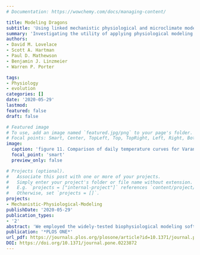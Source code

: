 ```yaml
---
# Documentation: https://wowchemy.com/docs/managing-content/

title: Modeling Dragons
subtitle: 'Using linked mechanistic physiological and microclimate models to explore environmental, physiological, and morphological constraints on the early evolution of dinosaurs'
summary: 'Investigating the utility of applying physiological modeling tools to extinct vertebrates'
authors:
- David M. Lovelace
- Scott A. Hartman
- Paul D. Mathewson
- Benjamin J. Linzmeier
- Warren P. Porter

tags: 
- Physiology
- evolution
categories: []
date: '2020-05-29'
lastmod: 
featured: false
draft: false

# Featured image
# To use, add an image named `featured.jpg/png` to your page's folder.
# Focal points: Smart, Center, TopLeft, Top, TopRight, Left, Right, BottomLeft, Bottom, BottomRight.
image:
  caption: 'figure 11. Comparison of daily temperature curves for Varanus and Coelophysis (uninsulated).'
  focal_point: 'smart'
  preview_only: false

# Projects (optional).
#   Associate this post with one or more of your projects.
#   Simply enter your project's folder or file name without extension.
#   E.g. `projects = ["internal-project"]` references `content/project/mechanistic_physiological_modeling/index.md`.
#   Otherwise, set `projects = []`.
projects:
- Mechanistic-Physiological-Modeling
publishDate: '2020-05-29'
publication_types:
- '2'
abstract: 'We employed the widely-tested biophysiological modeling software, Niche Mapper™ to investigate the metabolic function of the Late Triassic dinosaurs Plateosaurus and Coelophysis during global greenhouse conditions. We tested a variety of assumptions about resting metabolic rate, each evaluated within six microclimate models that bound paleoenvironmental conditions at 12° N paleolatitude, as determined by sedimentological and isotopic proxies for climate within the Chinle Formation of the southwestern United States. Sensitivity testing of metabolic variables and simulated “metabolic chamber” analyses support elevated “ratite-like” metabolic rates and intermediate “monotreme-like” core temperature ranges in these species of early saurischian dinosaur. Our results suggest small theropods may have needed partial to full epidermal insulation in temperate environments, while fully grown prosauropods would have likely been heat stressed in open, hot environments and should have been restricted to cooler microclimates such as dense forests or higher latitudes and elevations. This is in agreement with the Late Triassic fossil record and may have contributed to the latitudinal gap in the Triassic prosauropod record.'
publication: '*PLOS ONE*'
url_pdf: https://journals.plos.org/plosone/article?id=10.1371/journal.pone.0223872
DOI: https://doi.org/10.1371/journal.pone.0223872
---
```

